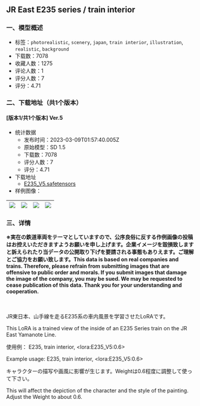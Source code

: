 ## JR East E235 series / train interior
### 一、模型概述

- 标签：`photorealistic`, `scenery`, `japan`, `train interior`, `illustration`, `realistic`, `background`
- 下载数：7078
- 收藏人数：1275
- 评论人数：1
- 评分人数：7
- 评分：4.71

### 二、下载地址（共1个版本）

#### [版本1/共1个版本] Ver.5

- 统计数据
  - 发布时间：2023-03-09T01:57:40.005Z
  - 原始模型：SD 1.5
  - 下载数：7078
  - 评分人数：7
  - 评分：4.71
- 下载地址
  - [E235_V5.safetensors](https://civitai.com/api/download/models/11296)
- 样例图像：

| <img src="https://image.civitai.com/xG1nkqKTMzGDvpLrqFT7WA/241b5f11-90e7-415b-37a1-d70017220d00/width=450/108781.jpeg" /> | <img src="https://image.civitai.com/xG1nkqKTMzGDvpLrqFT7WA/cee1dc73-e95c-4bf2-d13d-967d61ee2000/width=450/108785.jpeg" /> | <img src="https://image.civitai.com/xG1nkqKTMzGDvpLrqFT7WA/fdcfccfe-e0fe-41a0-3d56-542b08133400/width=450/108784.jpeg" /> | <img src="https://image.civitai.com/xG1nkqKTMzGDvpLrqFT7WA/bd7d5368-d77a-4109-1a8e-ed577d488000/width=450/108783.jpeg" /> |
| ---- | ---- | ---- | ---- |


### 三、详情
<p><strong>※実在の鉄道車両をテーマとしていますので、公序良俗に反する作例画像の投稿はお控えいただきますようお願いを申し上げます。企業イメージを毀損致しますと訴えられたり当データの公開取り下げを要請される事態もありえます。ご理解とご協力をお願い致します。This data is based on real companies and trains. Therefore, please refrain from submitting images that are offensive to public order and morals. If you submit images that damage the image of the company, you may be sued. We may be requested to cease publication of this data. Thank you for your understanding and cooperation.</strong></p><p>　</p><p>JR東日本、山手線を走るE235系の車内風景を学習させたLoRAです。</p><p>This LoRA is a trained view of the inside of an E235 Series train on the JR East Yamanote Line.</p><p>使用例： E235, train interior, &lt;lora:E235_V5:0.6&gt;</p><p>Example usage: E235, train interior, &lt;lora:E235_V5:0.6&gt;</p><p>キャラクターの描写や画風に影響が生じます。Weightは0.6程度に調整して使って下さい。</p><p>This will affect the depiction of the character and the style of the painting. Adjust the Weight to about 0.6.</p>